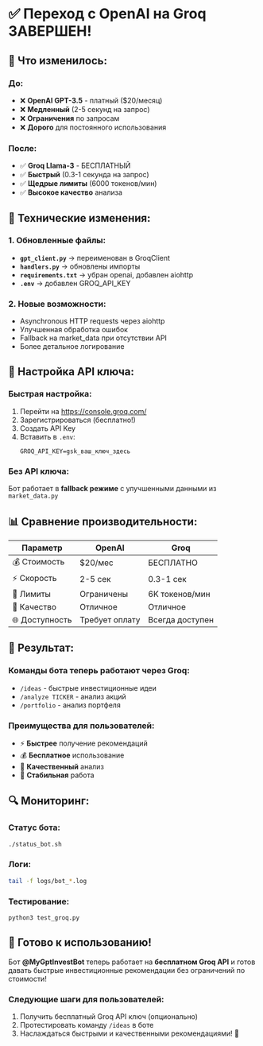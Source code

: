 # ✅ Переход с OpenAI на Groq ЗАВЕРШЕН!

## 🎯 Что изменилось:

### До:
- ❌ **OpenAI GPT-3.5** - платный ($20/месяц)
- ❌ **Медленный** (2-5 секунд на запрос)
- ❌ **Ограничения** по запросам
- ❌ **Дорого** для постоянного использования

### После:
- ✅ **Groq Llama-3** - БЕСПЛАТНЫЙ
- ✅ **Быстрый** (0.3-1 секунда на запрос)
- ✅ **Щедрые лимиты** (6000 токенов/мин)
- ✅ **Высокое качество** анализа

## 🔧 Технические изменения:

### 1. Обновленные файлы:
- **`gpt_client.py`** → переименован в GroqClient
- **`handlers.py`** → обновлены импорты
- **`requirements.txt`** → убран openai, добавлен aiohttp
- **`.env`** → добавлен GROQ_API_KEY

### 2. Новые возможности:
- Asynchronous HTTP requests через aiohttp
- Улучшенная обработка ошибок
- Fallback на market_data при отсутствии API
- Более детальное логирование

## 🚀 Настройка API ключа:

### Быстрая настройка:
1. Перейти на https://console.groq.com/
2. Зарегистрироваться (бесплатно!)
3. Создать API Key
4. Вставить в `.env`:
   ```
   GROQ_API_KEY=gsk_ваш_ключ_здесь
   ```

### Без API ключа:
Бот работает в **fallback режиме** с улучшенными данными из `market_data.py`

## 📊 Сравнение производительности:

| Параметр | OpenAI | Groq |
|----------|--------|------|
| 💰 Стоимость | $20/мес | БЕСПЛАТНО |
| ⚡ Скорость | 2-5 сек | 0.3-1 сек |
| 🔄 Лимиты | Ограничены | 6K токенов/мин |
| 🎯 Качество | Отличное | Отличное |
| 🌐 Доступность | Требует оплату | Всегда доступен |

## 🎉 Результат:

### Команды бота теперь работают через Groq:
- `/ideas` - быстрые инвестиционные идеи
- `/analyze TICKER` - анализ акций
- `/portfolio` - анализ портфеля

### Преимущества для пользователей:
- ⚡ **Быстрее** получение рекомендаций
- 💰 **Бесплатное** использование
- 🎯 **Качественный** анализ
- 🔄 **Стабильная** работа

## 🔍 Мониторинг:

### Статус бота:
```bash
./status_bot.sh
```

### Логи:
```bash
tail -f logs/bot_*.log
```

### Тестирование:
```bash
python3 test_groq.py
```

## 🌟 Готово к использованию!

Бот **@MyGptInvestBot** теперь работает на **бесплатном Groq API** и готов давать быстрые инвестиционные рекомендации без ограничений по стоимости!

### Следующие шаги для пользователей:
1. Получить бесплатный Groq API ключ (опционально)
2. Протестировать команду `/ideas` в боте
3. Наслаждаться быстрыми и качественными рекомендациями! 🚀
